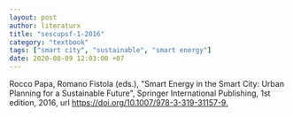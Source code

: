 ```yaml
---
layout: post
author: literaturx
title: "sescupsf-1-2016"
category: "textbook"
tags: ["smart city", "sustainable", "smart energy"]
date: 2020-08-09 12:03:00 +07
---
```


Rocco Papa, Romano Fistola (eds.), "Smart Energy in the Smart City: Urban Planning for a Sustainable Future", Springer International Publishing, 1st edition, 2016, url <https://doi.org/10.1007/978-3-319-31157-9>[.](https://drive.google.com/file/d/1e73JsI01KFmigMNo-HRtvO_XGKRCPim5/view?usp=sharing)